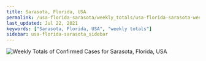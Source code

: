 ```yaml
---
title: Sarasota, Florida, USA
permalink: /usa-florida-sarasota/weekly_totals/usa-florida-sarasota-weekly_totals.html
last_updated: Jul 22, 2021
keywords: ["Sarasota, Florida, USA", "weekly totals"]
sidebar: usa-florida-sarasota_sidebar
---
```


![Weekly Totals of Confirmed Cases for Sarasota, Florida, USA](/covid_tracker/images/graphs/usa-florida-sarasota-weekly_totals_graph.png)
